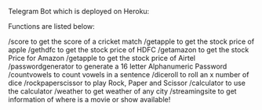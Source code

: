 Telegram Bot which is deployed on Heroku:

Functions are listed below:

/score to get the score of a cricket match
/getapple to get the stock price of apple
/gethdfc to get the stock price of HDFC
/getamazon to get the stock Price for Amazon
/getapple to get the stock price of Airtel
/passwordgenerator to generate a 16 letter Alphanumeric Password
/countvowels to count vowels in a sentence
/diceroll to roll an x number of dice
/rockpaperscissor to play Rock, Paper and Scissor
/calculator to use the calculator
/weather to get weather of any city
/streamingsite to get information of where is a movie or show available!
